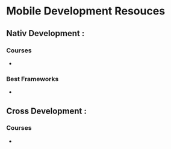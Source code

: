 <!-- @format -->

# Mobile Development Resouces

## Nativ Development :

### Courses

-

### Best Frameworks

-

## Cross Development :

### Courses

-
